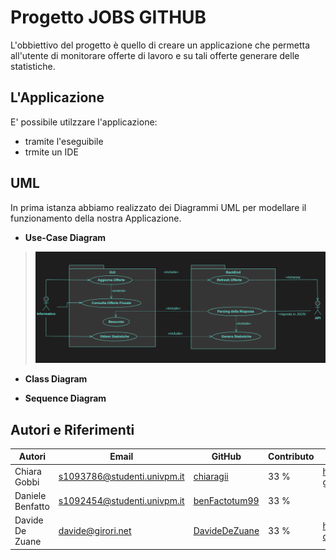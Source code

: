 # Progetto JOBS GITHUB

L'obbiettivo del progetto è quello di creare un applicazione che permetta all'utente di monitorare 
offerte di lavoro e su tali offerte generare delle statistiche.

## L'Applicazione
E' possibile utilzzare l'applicazione:
+ tramite l'eseguibile
+ trmite un IDE

## UML
In prima istanza abbiamo realizzato dei Diagrammi UML per modellare il funzionamento 
della nostra Applicazione.
+ **Use-Case Diagram**
> ![](Images/UseCase.png)

+ **Class Diagram**


+ **Sequence Diagram**


## Autori e Riferimenti

| **Autori**  | **Email**| **GitHub**  | **Contributo**  | LinkedIn |
|---|---|---|---|---|
|  Chiara Gobbi | <s1093786@studenti.univpm.it> |  [chiaragii](https://github.com/chiaragii) |33 %   | https://www.linkedin.com/in/chiara-gobbi-1900931bb  |
|  Daniele Benfatto |<s1092454@studenti.univpm.it>   | [benFactotum99](https://github.com/benFactotum99)  |  33 % |   |
|  Davide De Zuane | <davide@girori.net>  |  [DavideDeZuane](https://github.com/DavideDeZuane) |33 %  |  <https://www.linkedin.com/in/davide-de-zuane-021372201> |
